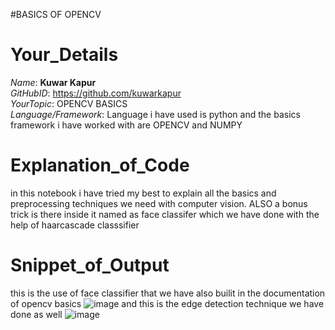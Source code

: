 #BASICS OF OPENCV

# Your_Details
  _Name_: **Kuwar Kapur** <br />
  _GitHubID_: https://github.com/kuwarkapur <br />
  _YourTopic_: OPENCV BASICS <br />
  _Language/Framework_: Language i have used is python and the basics framework i have worked with are OPENCV and NUMPY <br />


# Explanation_of_Code
in this notebook i have tried my best to explain all the basics and preprocessing techniques we need with computer vision. 
ALSO a bonus trick is there inside it named as face classifer which we have done with the help of haarcascade classsifier 


# Snippet_of_Output
  this is the use of face classifier that we have also builit in the documentation of opencv basics 
  ![image](https://user-images.githubusercontent.com/60036785/136650825-7da0b2fc-9e48-407e-b40d-01ba163adcb8.png)
  and this is the edge detection technique we have done as well
  ![image](https://user-images.githubusercontent.com/60036785/136650899-6b0c5c7a-8539-4ed9-91ce-062d8cb8cfa3.png)




